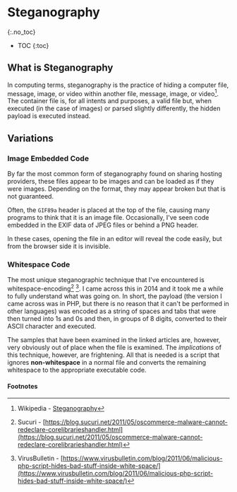 # Steganography
{:.no_toc}

* TOC
{:toc}

## What is Steganography
In computing terms, steganography is the practice of hiding a computer file, message, image, or video within another file, message, image, or video[^1]. The container file is, for all intents and purposes, a valid file but, when executed (in the case of images) or parsed slightly differently, the hidden payload is executed instead.

## Variations
### Image Embedded Code
By far the most common form of steganography found on sharing hosting providers, these files appear to be images and can be loaded as if they were images. Depending on the format, they may appear broken but that is not guaranteed.

Often, the `GIF89a` header is placed at the top of the file, causing many programs to think that it is an image file. Occasionally, I've seen code embedded in the EXIF data of JPEG files or behind a PNG header.

In these cases, opening the file in an editor will reveal the code easily, but from the browser side it is invisible.

### Whitespace Code
The most unique steganographic technique that I've encountered is whitespace-encoding[^2] [^3]. I came across this in 2014 and it took me a while to fully understand what was going on. In short, the payload (the version I came across was in PHP, but there is no reason that it can't be performed in other languages) was encoded as a string of spaces and tabs that were then turned into 1s and 0s and then, in groups of 8 digits, converted to their ASCII character and executed.

The samples that have been examined in the linked articles are, however, very obviously out of place when the file is examined. The _implications_ of this technique, however, are frightening. All that is needed is a script that ignores **non-whitespace** in a normal file and converts the remaining whitespace to the appropriate executable code.


#### Footnotes
[^1]: Wikipedia - [Steganography](https://en.wikipedia.org/wiki/Steganography)
[^2]: Sucuri - [https://blog.sucuri.net/2011/05/oscommerce-malware-cannot-redeclare-corelibrarieshandler.html](https://blog.sucuri.net/2011/05/oscommerce-malware-cannot-redeclare-corelibrarieshandler.html)
[^3]: VirusBulletin - [https://www.virusbulletin.com/blog/2011/06/malicious-php-script-hides-bad-stuff-inside-white-space/](https://www.virusbulletin.com/blog/2011/06/malicious-php-script-hides-bad-stuff-inside-white-space/)

